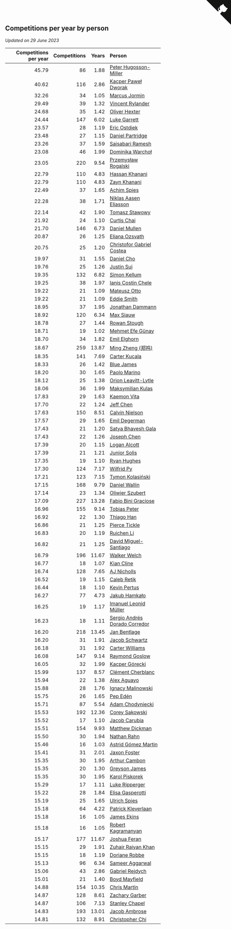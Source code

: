 ## Competitions per year by person

*Updated on 29 June 2023*

| Competitions per year | Competitions | Years | Person |
| ---: | ---: | ---: | :--- |
| 45.79 | 86 | 1.88 | [Peter Hugosson-Miller](https://www.worldcubeassociation.org/persons/2021HUGO01) |
| 40.62 | 116 | 2.86 | [Kacper Paweł Dworak](https://www.worldcubeassociation.org/persons/2020DWOR01) |
| 32.26 | 34 | 1.05 | [Marcus Jormin](https://www.worldcubeassociation.org/persons/2022JORM01) |
| 29.49 | 39 | 1.32 | [Vincent Rylander](https://www.worldcubeassociation.org/persons/2022RYLA01) |
| 24.68 | 35 | 1.42 | [Oliver Hexter](https://www.worldcubeassociation.org/persons/2022HEXT01) |
| 24.44 | 147 | 6.02 | [Luke Garrett](https://www.worldcubeassociation.org/persons/2017GARR05) |
| 23.57 | 28 | 1.19 | [Eric Ostdiek](https://www.worldcubeassociation.org/persons/2022OSTD01) |
| 23.48 | 27 | 1.15 | [Daniel Partridge](https://www.worldcubeassociation.org/persons/2022PART02) |
| 23.26 | 37 | 1.59 | [Saisabari Ramesh](https://www.worldcubeassociation.org/persons/2021RAME01) |
| 23.08 | 46 | 1.99 | [Dominika Warchoł](https://www.worldcubeassociation.org/persons/2021WARC01) |
| 23.05 | 220 | 9.54 | [Przemysław Rogalski](https://www.worldcubeassociation.org/persons/2013ROGA02) |
| 22.79 | 110 | 4.83 | [Hassan Khanani](https://www.worldcubeassociation.org/persons/2018KHAN26) |
| 22.79 | 110 | 4.83 | [Zayn Khanani](https://www.worldcubeassociation.org/persons/2018KHAN28) |
| 22.49 | 37 | 1.65 | [Achim Spies](https://www.worldcubeassociation.org/persons/2021SPIE01) |
| 22.28 | 38 | 1.71 | [Niklas Aasen Eliasson](https://www.worldcubeassociation.org/persons/2021ELIA01) |
| 22.14 | 42 | 1.90 | [Tomasz Stawowy](https://www.worldcubeassociation.org/persons/2021STAW01) |
| 21.92 | 24 | 1.10 | [Curtis Chai](https://www.worldcubeassociation.org/persons/2022CHAI02) |
| 21.70 | 146 | 6.73 | [Daniel Mullen](https://www.worldcubeassociation.org/persons/2016MULL04) |
| 20.87 | 26 | 1.25 | [Eliana Ozsvath](https://www.worldcubeassociation.org/persons/2022OZSV01) |
| 20.75 | 25 | 1.20 | [Christofor Gabriel Costea](https://www.worldcubeassociation.org/persons/2022COST03) |
| 19.97 | 31 | 1.55 | [Daniel Cho](https://www.worldcubeassociation.org/persons/2021CHOD01) |
| 19.76 | 25 | 1.26 | [Justin Sui](https://www.worldcubeassociation.org/persons/2022SUIJ01) |
| 19.35 | 132 | 6.82 | [Simon Kellum](https://www.worldcubeassociation.org/persons/2016KELL12) |
| 19.25 | 38 | 1.97 | [Ianis Costin Chele](https://www.worldcubeassociation.org/persons/2021CHEL01) |
| 19.22 | 21 | 1.09 | [Mateusz Otto](https://www.worldcubeassociation.org/persons/2022OTTO01) |
| 19.22 | 21 | 1.09 | [Eddie Smith](https://www.worldcubeassociation.org/persons/2022SMIT20) |
| 18.95 | 37 | 1.95 | [Jonathan Dammann](https://www.worldcubeassociation.org/persons/2021DAMM01) |
| 18.92 | 120 | 6.34 | [Max Siauw](https://www.worldcubeassociation.org/persons/2017SIAU02) |
| 18.78 | 27 | 1.44 | [Rowan Stough](https://www.worldcubeassociation.org/persons/2022STOU01) |
| 18.71 | 19 | 1.02 | [Mehmet Efe Günay](https://www.worldcubeassociation.org/persons/2022GUNA05) |
| 18.70 | 34 | 1.82 | [Emil Elghorn](https://www.worldcubeassociation.org/persons/2021ELGH01) |
| 18.67 | 259 | 13.87 | [Ming Zheng (郑鸣)](https://www.worldcubeassociation.org/persons/2009ZHEN11) |
| 18.35 | 141 | 7.69 | [Carter Kucala](https://www.worldcubeassociation.org/persons/2015KUCA01) |
| 18.33 | 26 | 1.42 | [Blue James](https://www.worldcubeassociation.org/persons/2022JAME01) |
| 18.20 | 30 | 1.65 | [Paolo Marino](https://www.worldcubeassociation.org/persons/2021MARI04) |
| 18.12 | 25 | 1.38 | [Orion Leavitt-Lytle](https://www.worldcubeassociation.org/persons/2022LEAV01) |
| 18.06 | 36 | 1.99 | [Maksymilian Kulas](https://www.worldcubeassociation.org/persons/2021KULA02) |
| 17.83 | 29 | 1.63 | [Kaemon Vita](https://www.worldcubeassociation.org/persons/2021VITA01) |
| 17.70 | 22 | 1.24 | [Jeff Chen](https://www.worldcubeassociation.org/persons/2022CHEN19) |
| 17.63 | 150 | 8.51 | [Calvin Nielson](https://www.worldcubeassociation.org/persons/2014NIEL03) |
| 17.57 | 29 | 1.65 | [Emil Degerman](https://www.worldcubeassociation.org/persons/2021DEGE01) |
| 17.43 | 21 | 1.20 | [Satya Bhavesh Gala](https://www.worldcubeassociation.org/persons/2022GALA03) |
| 17.43 | 22 | 1.26 | [Joseph Chen](https://www.worldcubeassociation.org/persons/2022CHEN16) |
| 17.39 | 20 | 1.15 | [Logan Alcott](https://www.worldcubeassociation.org/persons/2022ALCO02) |
| 17.39 | 21 | 1.21 | [Junior Solis](https://www.worldcubeassociation.org/persons/2022SOLI03) |
| 17.35 | 19 | 1.10 | [Ryan Hughes](https://www.worldcubeassociation.org/persons/2022HUGH04) |
| 17.30 | 124 | 7.17 | [Wilfrid Py](https://www.worldcubeassociation.org/persons/2016PYWI01) |
| 17.21 | 123 | 7.15 | [Tymon Kolasiński](https://www.worldcubeassociation.org/persons/2016KOLA02) |
| 17.15 | 168 | 9.79 | [Daniel Wallin](https://www.worldcubeassociation.org/persons/2013WALL03) |
| 17.14 | 23 | 1.34 | [Oliwier Szubert](https://www.worldcubeassociation.org/persons/2022SZUB01) |
| 17.09 | 227 | 13.28 | [Fabio Bini Graciose](https://www.worldcubeassociation.org/persons/2010GRAC02) |
| 16.96 | 155 | 9.14 | [Tobias Peter](https://www.worldcubeassociation.org/persons/2014PETE03) |
| 16.92 | 22 | 1.30 | [Thiago Han](https://www.worldcubeassociation.org/persons/2022HANT01) |
| 16.86 | 21 | 1.25 | [Pierce Tickle](https://www.worldcubeassociation.org/persons/2022TICK01) |
| 16.83 | 20 | 1.19 | [Ruichen Li](https://www.worldcubeassociation.org/persons/2022LIRU02) |
| 16.82 | 21 | 1.25 | [David Miguel-Santiago](https://www.worldcubeassociation.org/persons/2022MIGU02) |
| 16.79 | 196 | 11.67 | [Walker Welch](https://www.worldcubeassociation.org/persons/2011WELC01) |
| 16.77 | 18 | 1.07 | [Kian Cline](https://www.worldcubeassociation.org/persons/2022CLIN01) |
| 16.74 | 128 | 7.65 | [AJ Nicholls](https://www.worldcubeassociation.org/persons/2015NICH04) |
| 16.52 | 19 | 1.15 | [Caleb Retik](https://www.worldcubeassociation.org/persons/2022RETI01) |
| 16.44 | 18 | 1.10 | [Kevin Pertus](https://www.worldcubeassociation.org/persons/2022PERT01) |
| 16.27 | 77 | 4.73 | [Jakub Hamkało](https://www.worldcubeassociation.org/persons/2018HAMK01) |
| 16.25 | 19 | 1.17 | [Imanuel Leonid Müller](https://www.worldcubeassociation.org/persons/2022MULL02) |
| 16.23 | 18 | 1.11 | [Sergio Andrés Dorado Corredor](https://www.worldcubeassociation.org/persons/2022CORR05) |
| 16.20 | 218 | 13.45 | [Jan Bentlage](https://www.worldcubeassociation.org/persons/2010BENT01) |
| 16.20 | 31 | 1.91 | [Jacob Schwartz](https://www.worldcubeassociation.org/persons/2021SCHW01) |
| 16.18 | 31 | 1.92 | [Carter Williams](https://www.worldcubeassociation.org/persons/2021WILL06) |
| 16.08 | 147 | 9.14 | [Raymond Goslow](https://www.worldcubeassociation.org/persons/2014GOSL01) |
| 16.05 | 32 | 1.99 | [Kacper Górecki](https://www.worldcubeassociation.org/persons/2021GORE01) |
| 15.99 | 137 | 8.57 | [Clément Cherblanc](https://www.worldcubeassociation.org/persons/2014CHER05) |
| 15.94 | 22 | 1.38 | [Alex Aguayo](https://www.worldcubeassociation.org/persons/2022AGUA01) |
| 15.88 | 28 | 1.76 | [Ignacy Malinowski](https://www.worldcubeassociation.org/persons/2021MALI02) |
| 15.75 | 26 | 1.65 | [Pep Edén](https://www.worldcubeassociation.org/persons/2021EDEN01) |
| 15.71 | 87 | 5.54 | [Adam Chodyniecki](https://www.worldcubeassociation.org/persons/2017CHOD02) |
| 15.53 | 192 | 12.36 | [Corey Sakowski](https://www.worldcubeassociation.org/persons/2011SAKO01) |
| 15.52 | 17 | 1.10 | [Jacob Carubia](https://www.worldcubeassociation.org/persons/2022CARU02) |
| 15.51 | 154 | 9.93 | [Matthew Dickman](https://www.worldcubeassociation.org/persons/2013DICK01) |
| 15.50 | 30 | 1.94 | [Nathan Rahn](https://www.worldcubeassociation.org/persons/2021RAHN01) |
| 15.46 | 16 | 1.03 | [Astrid Gómez Martin](https://www.worldcubeassociation.org/persons/2022MART26) |
| 15.41 | 31 | 2.01 | [Jaxon Foster](https://www.worldcubeassociation.org/persons/2021FOST01) |
| 15.35 | 30 | 1.95 | [Arthur Cambon](https://www.worldcubeassociation.org/persons/2021CAMB01) |
| 15.35 | 20 | 1.30 | [Greyson James](https://www.worldcubeassociation.org/persons/2022JAME02) |
| 15.35 | 30 | 1.95 | [Karol Piskorek](https://www.worldcubeassociation.org/persons/2021PISK01) |
| 15.29 | 17 | 1.11 | [Luke Ripperger](https://www.worldcubeassociation.org/persons/2022RIPP01) |
| 15.22 | 28 | 1.84 | [Elisa Gasperotti](https://www.worldcubeassociation.org/persons/2021GASP01) |
| 15.19 | 25 | 1.65 | [Ulrich Spies](https://www.worldcubeassociation.org/persons/2021SPIE02) |
| 15.18 | 64 | 4.22 | [Patrick Kleverlaan](https://www.worldcubeassociation.org/persons/2019KLEV01) |
| 15.18 | 16 | 1.05 | [James Ekins](https://www.worldcubeassociation.org/persons/2022EKIN01) |
| 15.18 | 16 | 1.05 | [Robert Kagramanyan](https://www.worldcubeassociation.org/persons/2022KAGR01) |
| 15.17 | 177 | 11.67 | [Joshua Feran](https://www.worldcubeassociation.org/persons/2011FERA01) |
| 15.15 | 29 | 1.91 | [Zuhair Raiyan Khan](https://www.worldcubeassociation.org/persons/2021KHAN05) |
| 15.15 | 18 | 1.19 | [Doriane Robbe](https://www.worldcubeassociation.org/persons/2022ROBB03) |
| 15.13 | 96 | 6.34 | [Sameer Aggarwal](https://www.worldcubeassociation.org/persons/2017AGGA01) |
| 15.06 | 43 | 2.86 | [Gabriel Rejdych](https://www.worldcubeassociation.org/persons/2020REJD01) |
| 15.01 | 21 | 1.40 | [Boyd Mayfield](https://www.worldcubeassociation.org/persons/2022MAYF01) |
| 14.88 | 154 | 10.35 | [Chris Martin](https://www.worldcubeassociation.org/persons/2013MART03) |
| 14.87 | 128 | 8.61 | [Zachary Garber](https://www.worldcubeassociation.org/persons/2014GARB01) |
| 14.87 | 106 | 7.13 | [Stanley Chapel](https://www.worldcubeassociation.org/persons/2016CHAP04) |
| 14.83 | 193 | 13.01 | [Jacob Ambrose](https://www.worldcubeassociation.org/persons/2010AMBR01) |
| 14.81 | 132 | 8.91 | [Christopher Chi](https://www.worldcubeassociation.org/persons/2014CHIC01) |


<a href="https://github.com/jonatanklosko/wca_statistics" class="github-corner" aria-label="View source on Github"><svg width="80" height="80" viewBox="0 0 250 250" style="fill:#151513; color:#fff; position: absolute; top: 0; border: 0; right: 0;" aria-hidden="true"><path d="M0,0 L115,115 L130,115 L142,142 L250,250 L250,0 Z"></path><path d="M128.3,109.0 C113.8,99.7 119.0,89.6 119.0,89.6 C122.0,82.7 120.5,78.6 120.5,78.6 C119.2,72.0 123.4,76.3 123.4,76.3 C127.3,80.9 125.5,87.3 125.5,87.3 C122.9,97.6 130.6,101.9 134.4,103.2" fill="currentColor" style="transform-origin: 130px 106px;" class="octo-arm"></path><path d="M115.0,115.0 C114.9,115.1 118.7,116.5 119.8,115.4 L133.7,101.6 C136.9,99.2 139.9,98.4 142.2,98.6 C133.8,88.0 127.5,74.4 143.8,58.0 C148.5,53.4 154.0,51.2 159.7,51.0 C160.3,49.4 163.2,43.6 171.4,40.1 C171.4,40.1 176.1,42.5 178.8,56.2 C183.1,58.6 187.2,61.8 190.9,65.4 C194.5,69.0 197.7,73.2 200.1,77.6 C213.8,80.2 216.3,84.9 216.3,84.9 C212.7,93.1 206.9,96.0 205.4,96.6 C205.1,102.4 203.0,107.8 198.3,112.5 C181.9,128.9 168.3,122.5 157.7,114.1 C157.9,116.9 156.7,120.9 152.7,124.9 L141.0,136.5 C139.8,137.7 141.6,141.9 141.8,141.8 Z" fill="currentColor" class="octo-body"></path></svg></a><style>.github-corner:hover .octo-arm{animation:octocat-wave 560ms ease-in-out}@keyframes octocat-wave{0%,100%{transform:rotate(0)}20%,60%{transform:rotate(-25deg)}40%,80%{transform:rotate(10deg)}}@media (max-width:500px){.github-corner:hover .octo-arm{animation:none}.github-corner .octo-arm{animation:octocat-wave 560ms ease-in-out}}</style>
